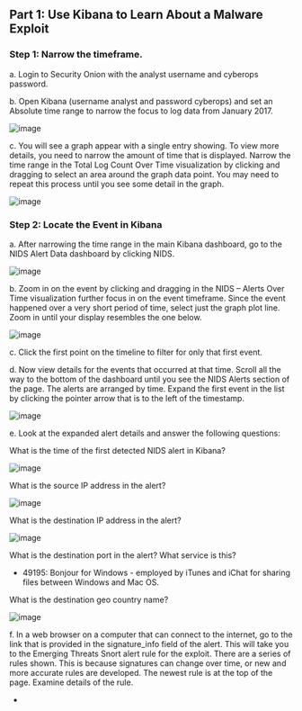 ## Part 1: Use Kibana to Learn About a Malware Exploit
### Step 1: Narrow the timeframe.
a. Login to Security Onion with the analyst username and cyberops password.

b. Open Kibana (username analyst and password cyberops) and set an Absolute time range to narrow the
focus to log data from January 2017.

![image](https://github.com/Akhilkj123/CyberOps/assets/65653010/af85d2b1-f8f4-4505-8cb8-429c62d653f0)

c. You will see a graph appear with a single entry showing. To view more details, you need to narrow the
amount of time that is displayed. Narrow the time range in the Total Log Count Over Time visualization by clicking and dragging to select an area around the graph data point. You may need to repeat this process
until you see some detail in the graph.

![image](https://github.com/Akhilkj123/CyberOps/assets/65653010/da11e06c-39f5-43ee-b56c-da8816a075ef)

### Step 2: Locate the Event in Kibana
a. After narrowing the time range in the main Kibana dashboard, go to the NIDS Alert Data dashboard by
clicking NIDS.

![image](https://github.com/Akhilkj123/CyberOps/assets/65653010/e0819435-56c2-49af-8ad2-a446f6fd9f49)

b. Zoom in on the event by clicking and dragging in the NIDS – Alerts Over Time visualization further focus
in on the event timeframe. Since the event happened over a very short period of time, select just the
graph plot line. Zoom in until your display resembles the one below.

![image](https://github.com/Akhilkj123/CyberOps/assets/65653010/3e8955ea-e6a9-4600-a048-26881dd3b3ef)

c. Click the first point on the timeline to filter for only that first event.

d. Now view details for the events that occurred at that time. Scroll all the way to the bottom of the
dashboard until you see the NIDS Alerts section of the page. The alerts are arranged by time. Expand
the first event in the list by clicking the pointer arrow that is to the left of the timestamp.

![image](https://github.com/Akhilkj123/CyberOps/assets/65653010/c25d2922-aacc-4574-9409-d4813368bd6c)

e. Look at the expanded alert details and answer the following questions:

What is the time of the first detected NIDS alert in Kibana?

![image](https://github.com/Akhilkj123/CyberOps/assets/65653010/0621228b-26ae-46d8-aeab-04db980755d4)

What is the source IP address in the alert?

![image](https://github.com/Akhilkj123/CyberOps/assets/65653010/07a3f7ab-c5c8-4bd6-9434-757ca16c3ea4)

What is the destination IP address in the alert?

![image](https://github.com/Akhilkj123/CyberOps/assets/65653010/41afbd37-6ef6-40eb-b3d7-c266ff80b898)

What is the destination port in the alert? What service is this?

- 49195: Bonjour for Windows - employed by iTunes and iChat for sharing files between Windows and Mac OS.

What is the destination geo country name?

![image](https://github.com/Akhilkj123/CyberOps/assets/65653010/090f7e76-a85f-4752-8850-ed7804aefaab)

f. In a web browser on a computer that can connect to the internet, go to the link that is provided in the
signature_info field of the alert. This will take you to the Emerging Threats Snort alert rule for the exploit.
There are a series of rules shown. This is because signatures can change over time, or new and more
accurate rules are developed. The newest rule is at the top of the page. Examine details of the rule.

-

